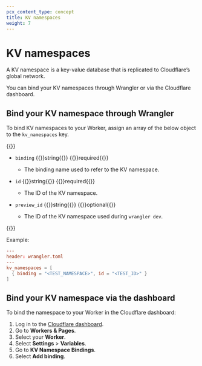 ```yaml
---
pcx_content_type: concept
title: KV namespaces
weight: 7
---
```


# KV namespaces

A KV namespace is a key-value database that is replicated to Cloudflare’s global network.

You can bind your KV namespaces through Wrangler or via the Cloudflare dashboard.

## Bind your KV namespace through Wrangler

To bind KV namespaces to your Worker, assign an array of the below object to the `kv_namespaces` key.

{{<definitions>}}

- `binding` {{<type>}}string{{</type>}} {{<prop-meta>}}required{{</prop-meta>}}

  - The binding name used to refer to the KV namespace.

- `id` {{<type>}}string{{</type>}} {{<prop-meta>}}required{{</prop-meta>}}

  - The ID of the KV namespace.

- `preview_id` {{<type>}}string{{</type>}} {{<prop-meta>}}optional{{</prop-meta>}}

  - The ID of the KV namespace used during `wrangler dev`.

{{</definitions>}}

Example:

```toml
---
header: wrangler.toml
---
kv_namespaces = [
  { binding = "<TEST_NAMESPACE>", id = "<TEST_ID>" }
]
```
## Bind your KV namespace via the dashboard

To bind the namespace to your Worker in the Cloudflare dashboard:

1. Log in to the [Cloudflare dashboard](https://dash.cloudflare.com).
2. Go to **Workers & Pages**.
3. Select your **Worker**.
4. Select **Settings** > **Variables**.
5. Go to **KV Namespace Bindings**.
6. Select **Add binding**.


